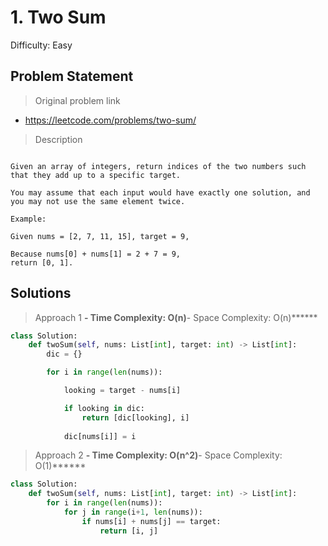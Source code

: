 #  1. Two Sum

Difficulty: Easy

## Problem Statement

> Original problem link

* https://leetcode.com/problems/two-sum/

> Description

```

Given an array of integers, return indices of the two numbers such that they add up to a specific target.

You may assume that each input would have exactly one solution, and you may not use the same element twice.

Example:

Given nums = [2, 7, 11, 15], target = 9,

Because nums[0] + nums[1] = 2 + 7 = 9,
return [0, 1].
```

## Solutions

> Approach 1
******- Time Complexity: O(n)******- Space Complexity: O(n)******

```python
class Solution:
    def twoSum(self, nums: List[int], target: int) -> List[int]:
        dic = {}

        for i in range(len(nums)):

            looking = target - nums[i]

            if looking in dic:
                return [dic[looking], i]
            
            dic[nums[i]] = i
```


> Approach 2
******- Time Complexity: O(n^2)******- Space Complexity: O(1)******

```python
class Solution:
    def twoSum(self, nums: List[int], target: int) -> List[int]:
        for i in range(len(nums)):
            for j in range(i+1, len(nums)):
                if nums[i] + nums[j] == target:
                    return [i, j]
```